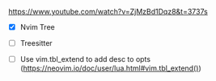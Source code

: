 https://www.youtube.com/watch?v=ZjMzBd1Dqz8&t=3737s

- [x] Nvim Tree
- [ ] Treesitter
- [ ] Use vim.tbl_extend to add desc to opts (https://neovim.io/doc/user/lua.html#vim.tbl_extend())

